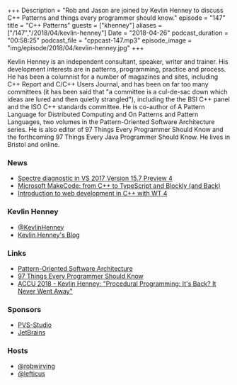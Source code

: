 +++
Description = "Rob and Jason are joined by Kevlin Henney to discuss C++ Patterns and things every programmer should know."
episode = "147"
title = "C++ Patterns"
guests = ["khenney"]
aliases = ["/147","/2018/04/kevlin-henney"]
Date = "2018-04-26"
podcast_duration = "00:58:25"
podcast_file = "cppcast-147.mp3"
episode_image = "img/episode/2018/04/kevlin-henney.jpg"
+++

Kevlin Henney is an independent consultant, speaker, writer and trainer. His development interests are in patterns, programming, practice and process. He has been a columnist for a number of magazines and sites, including C++ Report and C/C++ Users Journal, and has been on far too many committees (it has been said that "a committee is a cul-de-sac down which ideas are lured and then quietly strangled"), including the the BSI C++ panel and the ISO C++ standards committee. He is co-author of A Pattern Language for Distributed Computing and On Patterns and Pattern Languages, two volumes in the Pattern-Oriented Software Architecture series. He is also editor of 97 Things Every Programmer Should Know and the forthcoming 97 Things Every Java Programmer Should Know. He lives in Bristol and online.

### News ###

 - [Spectre diagnostic in VS 2017 Version 15.7 Preview 4](https://blogs.msdn.microsoft.com/vcblog/2018/04/20/spectre-diagnostic-in-visual-studio-2017-version-15-7-preview-4/)
 - [Microsoft MakeCode: from C++ to TypeScript and Blockly (and Back)](https://www.youtube.com/watch?v=tGhhV2kfJ-w)
 - [Introduction to web development in C++ with WT 4](https://fosdem.org/2018/schedule/event/web_development_in_c/)
 
### Kevlin Henney ###

 - [@KevlinHenney](https://twitter.com/KevlinHenney)
 - [Kevlin Henney's Blog](https://medium.com/@kevlinhenney)

### Links ###

 - [Pattern-Oriented Software Architecture](https://amzn.to/2KjlqEK)
 - [97 Things Every Programmer Should Know](https://amzn.to/2I4WWOY)
 - [ACCU 2018 - Kevlin Henney: "Procedural Programming: It's Back? It Never Went Away"](https://www.youtube.com/watch?v=mrY6xrWp3Gs)

### Sponsors ###

- [PVS-Studio](https://www.viva64.com/pvs-studio)
- [JetBrains](https://www.jetbrains.com/cpp/?utm_source=cppcast&utm_medium=podcast&utm_content=cppcast-podcast&utm_campaign=cpp)

### Hosts ###

- [@robwirving](https://twitter.com/robwirving)
- [@lefticus](https://twitter.com/lefticus)

